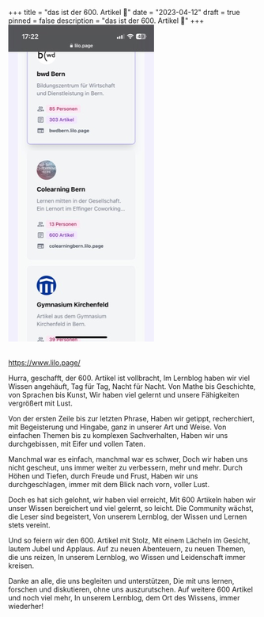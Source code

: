 +++
title = "das ist der 600. Artikel 🎉"
date = "2023-04-12"
draft = true
pinned = false
description = "das ist der 600. Artikel 🎉"
+++
![](img_1789.png)

\
https://www.lilo.page/

Hurra, geschafft, der 600. Artikel ist vollbracht, Im Lernblog haben wir viel Wissen angehäuft, Tag für Tag, Nacht für Nacht. Von Mathe bis Geschichte, von Sprachen bis Kunst, Wir haben viel gelernt und unsere Fähigkeiten vergrößert mit Lust.

Von der ersten Zeile bis zur letzten Phrase, Haben wir getippt, recherchiert, mit Begeisterung und Hingabe, ganz in unserer Art und Weise. Von einfachen Themen bis zu komplexen Sachverhalten, Haben wir uns durchgebissen, mit Eifer und vollen Taten.

Manchmal war es einfach, manchmal war es schwer, Doch wir haben uns nicht gescheut, uns immer weiter zu verbessern, mehr und mehr. Durch Höhen und Tiefen, durch Freude und Frust, Haben wir uns durchgeschlagen, immer mit dem Blick nach vorn, voller Lust.

Doch es hat sich gelohnt, wir haben viel erreicht, Mit 600 Artikeln haben wir unser Wissen bereichert und viel gelernt, so leicht. Die Community wächst, die Leser sind begeistert, Von unserem Lernblog, der Wissen und Lernen stets vereint.

Und so feiern wir den 600. Artikel mit Stolz, Mit einem Lächeln im Gesicht, lautem Jubel und Applaus. Auf zu neuen Abenteuern, zu neuen Themen, die uns reizen, In unserem Lernblog, wo Wissen und Leidenschaft immer kreisen.

Danke an alle, die uns begleiten und unterstützen, Die mit uns lernen, forschen und diskutieren, ohne uns auszurutschen. Auf weitere 600 Artikel und noch viel mehr, In unserem Lernblog, dem Ort des Wissens, immer wiederher!